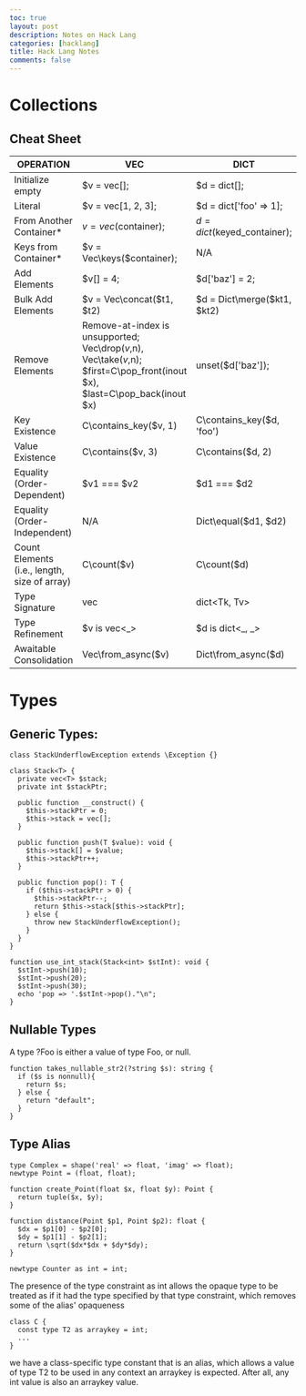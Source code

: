 ```yaml
---
toc: true
layout: post
description: Notes on Hack Lang
categories: [hacklang]
title: Hack Lang Notes
comments: false
---
```




# Collections
## Cheat Sheet

|OPERATION | VEC | DICT	| KEYSET |
|-|-|-|-|
|Initialize empty	|$v = vec[];|	$d = dict[];	|$k = keyset[];|
|Literal|	$v = vec[1, 2, 3];	|$d = dict['foo' => 1];	|$k = keyset['foo', 'bar'];|
|From Another Container*|	$v = vec($container);	|$d = dict($keyed_container);	|$k = keyset($container); |
|Keys from Container*	|$v = Vec\keys($container);|	N/A	|$k = Keyset\keys($container);|
|Add Elements	|$v[] = 4;	|$d['baz'] = 2;	|$k[] = 'baz';|
|Bulk Add Elements|	$v = Vec\concat($t1, $t2)|	$d = Dict\merge($kt1, $kt2)	|$k = Keyset\union($t1, $t2)|
|Remove Elements|	Remove-at-index is unsupported; Vec\drop($v,$n), Vec\take($v,$n); $first=C\pop_front(inout $x), $last=C\pop_back(inout $x)	| unset($d['baz']);	| unset($k['baz']); |
|Key Existence	| C\contains_key($v, 1)| 	C\contains_key($d, 'foo')	| C\contains_key($k, 'foo')|
|Value Existence |	C\contains($v, 3) |	C\contains($d, 2)	| Use C\contains_key($k, 'foo') |
|Equality (Order-Dependent)|	$v1 === $v2	|$d1 === $d2	|$k1 === $k2|
|Equality (Order-Independent)	|N/A	|Dict\equal($d1, $d2)|	Keyset\equal($k1, $k2)|
|Count Elements (i.e., length, size of array)|	C\count($v)	|C\count($d)|	C\count($k)|
|Type Signature	|vec<Tv>	|dict<Tk, Tv>	|keyset<Tk>|
|Type Refinement	|$v is vec<_>	|$d is dict<_, _>	|$k is keyset<_>|
|Awaitable Consolidation|	Vec\from_async($v)|	Dict\from_async($d)|	Keyset\from_async($x)|


# Types
## Generic Types:

```hack
class StackUnderflowException extends \Exception {}

class Stack<T> {
  private vec<T> $stack;
  private int $stackPtr;

  public function __construct() {
    $this->stackPtr = 0;
    $this->stack = vec[];
  }

  public function push(T $value): void {
    $this->stack[] = $value;
    $this->stackPtr++;
  }

  public function pop(): T {
    if ($this->stackPtr > 0) {
      $this->stackPtr--;
      return $this->stack[$this->stackPtr];
    } else {
      throw new StackUnderflowException();
    }
  }
}

function use_int_stack(Stack<int> $stInt): void {
  $stInt->push(10);
  $stInt->push(20);
  $stInt->push(30);
  echo 'pop => '.$stInt->pop()."\n";
}
```


## Nullable Types

A type ?Foo is either a value of type Foo, or null.

```hack
function takes_nullable_str2(?string $s): string {
  if ($s is nonnull){
    return $s;
  } else {
    return "default";
  }
}
```

## Type Alias
```hack
type Complex = shape('real' => float, 'imag' => float);
newtype Point = (float, float);

function create_Point(float $x, float $y): Point {
  return tuple($x, $y);
}

function distance(Point $p1, Point $p2): float {
  $dx = $p1[0] - $p2[0];
  $dy = $p1[1] - $p2[1];
  return \sqrt($dx*$dx + $dy*$dy);
}
```

`newtype Counter as int = int;`

The presence of the type constraint as int allows the opaque type to be treated as if it had the type specified by that type constraint, which removes some of the alias' opaqueness

```hack
class C {
  const type T2 as arraykey = int;
  ...
}
```
we have a class-specific type constant that is an alias, which allows a value of type T2 to be used in any context an arraykey is expected. After all, any int value is also an arraykey value.
